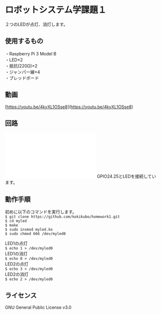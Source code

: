 # ロボットシステム学課題１
２つのLEDが点灯、消灯します。

## 使用するもの　　
・Raspberry Pi 3 Model B  
・LED×2  
・抵抗(220Ω)×2  
・ジャンパー線×4  
・ブレッドボード  

## 動画  
[https://youtu.be/4kyXL1OSse8](https://youtu.be/4kyXL1OSse8)  

## 回路
![回路図画像](file:///C:/Users/banan/OneDrive/%E3%83%89%E3%82%AD%E3%83%A5%E3%83%A1%E3%83%B3%E3%83%88/robosys_%E5%9B%9E%E8%B7%AF%E5%9B%B3.pdf)
GPIO24.25とLEDを接続しています。  

## 動作手順  
初めに以下のコマンドを実行します。  
```$ git clone https://github.com/kokikubo/homework1.git```  
```$ cd myled```  
```$ make```  
```$ sudo insmod myled.ko```  
```$ sudo chmod 666 /dev/myled0```  

LED1の点灯  
```$ echo 1 > /dev/myled0```  
LED1の消灯  
```$ echo 0 > /dev/myled0```  
LED2の点灯  
```$ echo 3 > /dev/myled0```  
LED2の消灯  
```$ echo 2 > /dev/myled0```  

## ライセンス  
GNU General Public License v3.0

